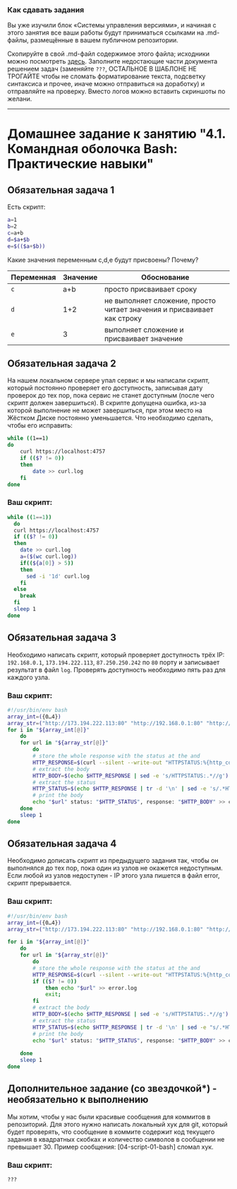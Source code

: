 ### Как сдавать задания

Вы уже изучили блок «Системы управления версиями», и начиная с этого занятия все ваши работы будут приниматься ссылками на .md-файлы, размещённые в вашем публичном репозитории.

Скопируйте в свой .md-файл содержимое этого файла; исходники можно посмотреть [здесь](https://raw.githubusercontent.com/netology-code/sysadm-homeworks/devsys10/04-script-01-bash/README.md). Заполните недостающие части документа решением задач (заменяйте `???`, ОСТАЛЬНОЕ В ШАБЛОНЕ НЕ ТРОГАЙТЕ чтобы не сломать форматирование текста, подсветку синтаксиса и прочее, иначе можно отправиться на доработку) и отправляйте на проверку. Вместо логов можно вставить скриншоты по желани.

---


# Домашнее задание к занятию "4.1. Командная оболочка Bash: Практические навыки"

## Обязательная задача 1

Есть скрипт:
```bash
a=1
b=2
c=a+b
d=$a+$b
e=$(($a+$b))
```

Какие значения переменным c,d,e будут присвоены? Почему?

| Переменная  | Значение | Обоснование |
| ------------- | ------------- | ------------- |
| `c`  | a+b  | просто присваивает сроку |
| `d`  | 1+2  | не выполняет сложение, просто читает значения и присваивает как строку |
| `e`  | 3  | выполняет сложение и присваивает значение |


## Обязательная задача 2
На нашем локальном сервере упал сервис и мы написали скрипт, который постоянно проверяет его доступность, записывая дату проверок до тех пор, пока сервис не станет доступным (после чего скрипт должен завершиться). В скрипте допущена ошибка, из-за которой выполнение не может завершиться, при этом место на Жёстком Диске постоянно уменьшается. Что необходимо сделать, чтобы его исправить:
```bash
while ((1==1)
do
	curl https://localhost:4757
	if (($? != 0))
	then
		date >> curl.log
	fi
done
```

### Ваш скрипт:
```bash
while ((1==1))
  do
  curl https://localhost:4757
  if (($? != 0))
  then
    date >> curl.log
    a=($(wc curl.log))
    if((${a[0]} > 5))
    then
      sed -i '1d' curl.log
    fi
  else
    break
  fi
  sleep 1
done
```

## Обязательная задача 3
Необходимо написать скрипт, который проверяет доступность трёх IP: `192.168.0.1`, `173.194.222.113`, `87.250.250.242` по `80` порту и записывает результат в файл `log`. Проверять доступность необходимо пять раз для каждого узла.

### Ваш скрипт:
```bash
#!/usr/bin/env bash
array_int=({0…4})
array_str=("http://173.194.222.113:80" "http://192.168.0.1:80" "http://87.250.250.242:80")
for i in "${array_int[@]}"
    do
    for url in "${array_str[@]}"
        do
        # store the whole response with the status at the and
        HTTP_RESPONSE=$(curl --silent --write-out "HTTPSTATUS:%{http_code}" -m 2 "$url")
        # extract the body
        HTTP_BODY=$(echo $HTTP_RESPONSE | sed -e 's/HTTPSTATUS:.*//g')
        # extract the status
        HTTP_STATUS=$(echo $HTTP_RESPONSE | tr -d '\n' | sed -e 's/.*HTTPSTATUS://')
        # print the body
        echo "$url" status: "$HTTP_STATUS", response: "$HTTP_BODY" >> curl.log
    done
    sleep 1
done
```

## Обязательная задача 4
Необходимо дописать скрипт из предыдущего задания так, чтобы он выполнялся до тех пор, пока один из узлов не окажется недоступным. Если любой из узлов недоступен - IP этого узла пишется в файл error, скрипт прерывается.

### Ваш скрипт:
```bash
#!/usr/bin/env bash
array_int=({0…4})
array_str=("http://173.194.222.113:80" "http://192.168.0.1:80" "http://87.250.250.242:80")

for i in "${array_int[@]}"
    do
    for url in "${array_str[@]}"
        do
        # store the whole response with the status at the and
        HTTP_RESPONSE=$(curl --silent --write-out "HTTPSTATUS:%{http_code}" -m 2 "$url")
        if (($? != 0))
            then echo "$url" >> error.log
            exit;
        fi
        # extract the body
        HTTP_BODY=$(echo $HTTP_RESPONSE | sed -e 's/HTTPSTATUS:.*//g')
        # extract the status
        HTTP_STATUS=$(echo $HTTP_RESPONSE | tr -d '\n' | sed -e "s/.*HTTPSTATUS://")
        # print the body
        echo "$url" status: "$HTTP_STATUS", response: "$HTTP_BODY" >> curl.log
        
    done
    sleep 1
done
```

## Дополнительное задание (со звездочкой*) - необязательно к выполнению

Мы хотим, чтобы у нас были красивые сообщения для коммитов в репозиторий. Для этого нужно написать локальный хук для git, который будет проверять, что сообщение в коммите содержит код текущего задания в квадратных скобках и количество символов в сообщении не превышает 30. Пример сообщения: \[04-script-01-bash\] сломал хук.

### Ваш скрипт:
```bash
???
```
